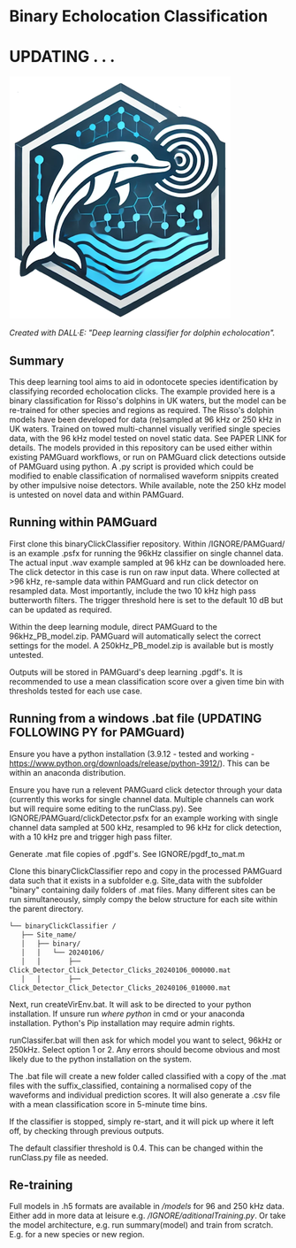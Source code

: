 # Binary Echolocation Classification

# UPDATING . . .

![image](logo.png)

*Created with DALL·E: "Deep learning classifier for dolphin echolocation".*

## Summary
This deep learning tool aims to aid in odontocete species identification by classifying recorded echolocation clicks. The example provided here is a binary classification for Risso's dolphins in UK waters, but the model can be re-trained for other species and regions as required. The Risso's dolphin models have been developed for data (re)sampled at 96 kHz or 250 kHz in UK waters.  Trained on towed multi-channel visually verified single species data, with the 96 kHz model tested on novel static data. See PAPER LINK for details. The models provided in this repository can be used either within existing PAMGuard workflows, or run on PAMGuard click detections outside of PAMGuard using python. A .py script is provided which could be modified to enable classification of normalised waveform snippits created by other impulsive noise detectors. While available, note the 250 kHz model is untested on novel data and within PAMGuard.


## Running within PAMGuard
First clone this binaryClickClassifier repository. Within /IGNORE/PAMGuard/ is an example .psfx for running the 96kHz classifier on single channel data. The actual input .wav example sampled at 96 kHz can be downloaded here. The click detector in this case is run on raw input data. Where collected at >96 kHz, re-sample data within PAMGuard and run click detector on resampled data. Most importantly, include the two 10 kHz high pass butterworth filters. The trigger threshold here is set to the default 10 dB but can be updated as required.
 
Within the deep learning module, direct PAMGuard to the 96kHz_PB_model.zip. PAMGuard will automatically select the correct settings for the model. A 250kHz_PB_model.zip is available but is mostly untested.
 
Outputs will be stored in PAMGuard's deep learning .pgdf's. It is recommended to use a mean classification score over a given time bin with thresholds tested for each use case.
 
## Running from a windows .bat file (UPDATING FOLLOWING PY for PAMGuard)
Ensure you have a python installation (3.9.12 - tested and working - https://www.python.org/downloads/release/python-3912/). This can be within an anaconda distribution. 
 
Ensure you have run a relevent PAMGuard click detector through your data (currently this works for single channel data. Multiple channels can work but will require some editing to the runClass.py). See IGNORE/PAMGuard/clickDetector.psfx for an example working with single channel data sampled at 500 kHz, resampled to 96 kHz for click detection, with a 10 kHz pre and trigger high pass filter.
 
Generate .mat file copies of .pgdf's. See IGNORE/pgdf_to_mat.m
 
Clone this binaryClickClassifier repo and copy in the processed PAMGuard data such that it exists in a subfolder e.g. Site_data with the subfolder "binary" containing daily folders of .mat files. Many different sites can be run simultaneously, simply compy the below structure for each site within the parent directory.
 ```
 └── binaryClickClassifier /
    ├── Site_name/
    │   ├── binary/
    │   │   └── 20240106/
    │   │       ├── Click_Detector_Click_Detector_Clicks_20240106_000000.mat
    │   │       ├── Click_Detector_Click_Detector_Clicks_20240106_010000.mat
```

Next, run createVirEnv.bat. It will ask to be directed to your python installation. If unsure run *where python* in cmd or your anaconda installation. Python's Pip installation may require admin rights. 
 
runClassifer.bat will then ask for which model you want to select, 96kHz or 250kHz. Select option 1 or 2. Any errors should become obvious and most likely due to the python installation on the system.
 
The .bat file will create a new folder called classified with a copy of the .mat files with the suffix_classified, containing a normalised copy of the waveforms and individual prediction scores. It will also generate a .csv file with a mean classification score in 5-minute time bins.
 
If the classifier is stopped, simply re-start, and it will pick up where it left off, by checking through previous outputs. 

The default classifier threshold is 0.4. This can be changed within the runClass.py file as needed.
 
## Re-training
Full models in .h5 formats are available in */models* for 96 and 250 kHz data. Either add in more data at leisure e.g. */IGNORE/aditionalTraining.py*. Or take the model architecture, e.g. run summary(model) and train from scratch. E.g. for a new species or new region.   
